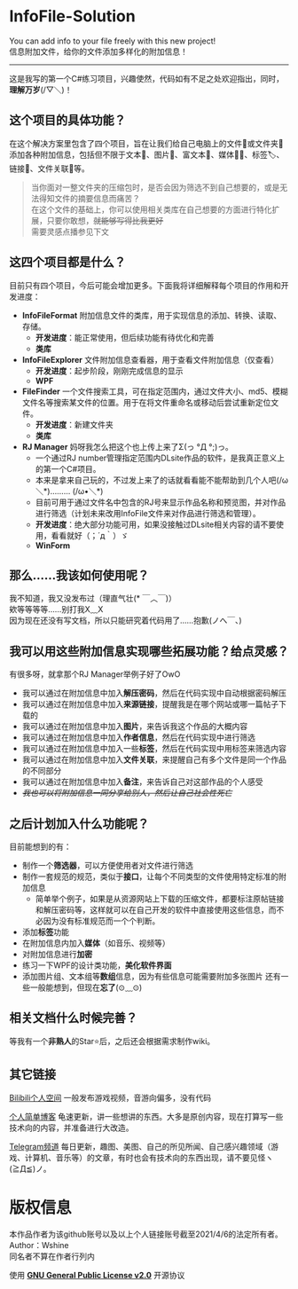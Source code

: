 # InfoFile-Solution
You can add info to your file freely with this new project!<br>
信息附加文件，给你的文件添加多样化的附加信息！
***
这是我写的第一个C#练习项目，兴趣使然，代码如有不足之处欢迎指出，同时，**理解万岁**(/▽＼)！<br>

## 这个项目的具体功能？
在这个解决方案里包含了四个项目，旨在让我们给自己电脑上的文件📄或文件夹📂添加各种附加信息，包括但不限于文本📃、图片🎨、富文本🎫、媒体🎵🎦、标签🏷、链接🔗、文件关联📑等。

>当你面对一整文件夹的压缩包时，是否会因为筛选不到自己想要的，或是无法得知文件的摘要信息而痛苦？<br>
>在这个文件的基础上，你可以使用相关类库在自己想要的方面进行特化扩展，只要你敢想，~~就能够写得比我更好~~<br>
>需要灵感点播参见下文<br>


## 这四个项目都是什么？
目前只有四个项目，今后可能会增加更多。下面我将详细解释每个项目的作用和开发进度：
- **InfoFileFormat** 附加信息文件的类库，用于实现信息的添加、转换、读取、存储。
  - **开发进度**：能正常使用，但后续功能有待优化和完善
  - **类库**
- **InfoFileExplorer** 文件附加信息查看器，用于查看文件附加信息（仅查看）
  - **开发进度**：起步阶段，刚刚完成信息的显示
  - **WPF**
- **FileFinder** 一个文件搜索工具，可在指定范围内，通过文件大小、md5、模糊文件名等搜索某文件的位置。用于在将文件重命名或移动后尝试重新定位文件。
  - **开发进度**：新建文件夹
  - **类库**
- **RJ Manager** 妈呀我怎么把这个也上传上来了Σ(っ °Д °;)っ。
  - 一个通过RJ number管理指定范围内DLsite作品的软件，是我真正意义上的第一个C#项目。
  - 本来是拿来自己玩的，不过发上来了的话就看看能不能帮助到几个人吧(/ω＼\*)……… (/ω•＼\*)
  - 目前可用于通过文件名中包含的RJ号来显示作品名称和预览图，并对作品进行筛选（计划未来改用InfoFile文件来对作品进行筛选和管理）。
  - **开发进度**：绝大部分功能可用，如果没接触过DLsite相关内容的请不要使用，看看就好（；´д｀）ゞ
  - **WinForm**<br>


## 那么……我该如何使用呢？
我不知道，我又没发布过（理直气壮(* ￣︿￣)）<br>
欸等等等等……别打我X﹏X<br>
因为现在还没有写文档，所以只能研究着代码用了……抱歉(ノへ￣、)<br>


## 我可以用这些附加信息实现哪些拓展功能？给点灵感？
有很多呀，就拿那个RJ Manager举例子好了OwO
- 我可以通过在附加信息中加入**解压密码**，然后在代码实现中自动根据密码解压
- 我可以通过在附加信息中加入**来源链接**，提醒我是在哪个网站或哪一篇帖子下载的
- 我可以通过在附加信息中加入**图片**，来告诉我这个作品的大概内容
- 我可以通过在附加信息中加入**作者信息**，然后在代码实现中进行筛选
- 我可以通过在附加信息中加入一些**标签**，然后在代码实现中用标签来筛选内容
- 我可以通过在附加信息中加入**文件关联**，来提醒自己有多个文件是同一个作品的不同部分
- 我可以通过在附加信息中加入**备注**，来告诉自己对这部作品的个人感受
- *~~我也可以将附加信息一同分享给别人，然后让自己社会性死亡~~*<br>


## 之后计划加入什么功能呢？
目前能想到的有：
- 制作一个**筛选器**，可以方便使用者对文件进行筛选
- 制作一套规范的规范，类似于**接口**，让每个不同类型的文件使用特定标准的附加信息
  - 简单举个例子，如果是从资源网站上下载的压缩文件，都要标注原帖链接和解压密码等，这样就可以在自己开发的软件中直接使用这些信息，而不必因为没有标准规范而一个个判断。
- 添加**标签**功能
- 在附加信息内加入**媒体**（如音乐、视频等）
- 对附加信息进行**加密**
- 练习一下WPF的设计类功能，**美化软件界面**
- 添加图片组、文本组等**数组**信息，因为有些信息可能需要附加多张图片
还有一些一般能想到，但现在**忘了**(⊙﹏⊙)<br>


## 相关文档什么时候完善？
等我有一个**非熟人**的Star⭐后，之后还会根据需求制作wiki。<br>


## 其它链接
[Bilibili个人空间](https://space.bilibili.com/45307740) 一般发布游戏视频，音游向偏多，没有代码

[个人简单博客](https://wshine233.github.io/) 龟速更新，讲一些想讲的东西。大多是原创内容，现在打算写一些技术向的内容，并准备进行大改造。

[Telegram频道](https://t.me/WnoDaily) 每日更新，趣图、美图、自己的所见所闻、自己感兴趣领域（游戏、计算机、音乐等）的文章，有时也会有技术向的东西出现，请不要见怪ヽ(≧Д≦)ノ。<br>


# 版权信息
本作品作者为该github账号以及以上个人链接账号截至2021/4/6的法定所有者。<br>
Author：Wshine<br>
同名者不算在作者行列内<br>

使用 [**GNU General Public License v2.0**](http://www.gnu.org/licenses/old-licenses/gpl-2.0.html) 开源协议
